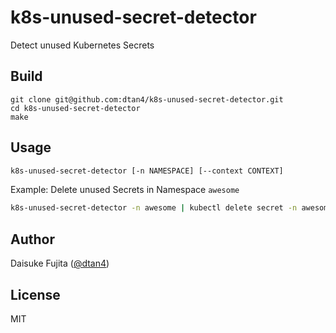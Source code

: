 # k8s-unused-secret-detector

Detect unused Kubernetes Secrets

## Build

```
git clone git@github.com:dtan4/k8s-unused-secret-detector.git
cd k8s-unused-secret-detector
make
```

## Usage

```bash
k8s-unused-secret-detector [-n NAMESPACE] [--context CONTEXT]
```

Example: Delete unused Secrets in Namespace `awesome`

```bash
k8s-unused-secret-detector -n awesome | kubectl delete secret -n awesome
```

## Author

Daisuke Fujita ([@dtan4](https://github.com/dtan4/))

## License

MIT
